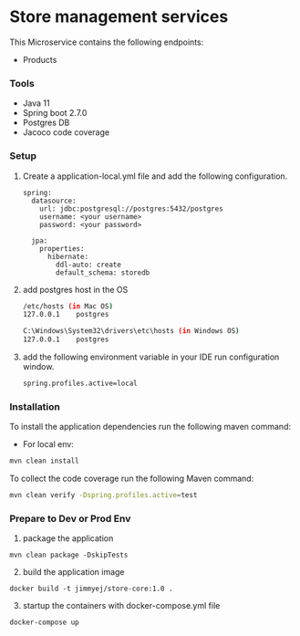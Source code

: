 # Store management services
This Microservice contains the following endpoints:

- Products

### Tools
- Java 11
- Spring boot 2.7.0
- Postgres DB
- Jacoco code coverage

### Setup
1. Create a application-local.yml file and add the following configuration.
    
    ```properties
    spring:
      datasource:
        url: jdbc:postgresql://postgres:5432/postgres
        username: <your username>
        password: <your password>
    
      jpa:
        properties:
          hibernate:
            ddl-auto: create
            default_schema: storedb
    ```
2. add postgres host in the OS
   ```sh
   /etc/hosts (in Mac OS)
   127.0.0.1	postgres
   ```
   ```sh
   C:\Windows\System32\drivers\etc\hosts (in Windows OS)
   127.0.0.1	postgres
   ```
3. add the following environment variable in your IDE run configuration window.

    ```sh
    spring.profiles.active=local
    ```
### Installation

To install the application dependencies run the following maven command:

- For local env:
```sh
mvn clean install
```

To collect the code coverage run the following Maven command:

```sh
mvn clean verify -Dspring.profiles.active=test
```

### Prepare to Dev or Prod Env
1. package the application
```shell
mvn clean package -DskipTests
```
2. build the application image
```shell
docker build -t jimmyej/store-core:1.0 .
```
3. startup the containers with docker-compose.yml file
```shell
docker-compose up
```